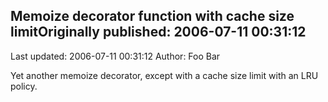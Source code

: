 ## Memoize decorator function with cache size limitOriginally published: 2006-07-11 00:31:12 
Last updated: 2006-07-11 00:31:12 
Author: Foo Bar 
 
Yet another memoize decorator, except with a cache size limit with an LRU policy.